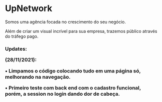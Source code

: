 # UpNetwork

Somos uma agência focada no crescimento do seu negócio. 

Além de criar um visual incrível para sua empresa, trazemos público através do tráfego pago.

<h3>Updates:

(28/11/2021):

• Limpamos o código colocando tudo em uma página só, melhorando na navegação.

• Primeiro teste com back end com o cadastro funcional, porém, a session no login dando dor de cabeça.
